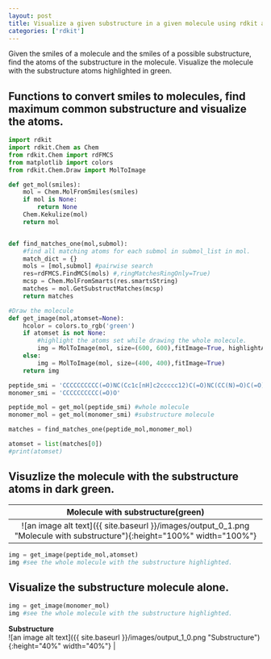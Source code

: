 ```yaml
---
layout: post
title: Visualize a given substructure in a given molecule using rdkit and python. 
categories: ['rdkit']
---
```

Given the smiles of a molecule and the smiles of a possible substructure, find the atoms of the substructure in the molecule.
Visualize the molecule with the substructure atoms highlighted in green.


## Functions to convert smiles to molecules, find maximum common substructure and visualize the atoms.

```python
import rdkit
import rdkit.Chem as Chem
from rdkit.Chem import rdFMCS
from matplotlib import colors
from rdkit.Chem.Draw import MolToImage

def get_mol(smiles):
    mol = Chem.MolFromSmiles(smiles)
    if mol is None:
        return None
    Chem.Kekulize(mol)
    return mol


def find_matches_one(mol,submol):
    #find all matching atoms for each submol in submol_list in mol.
    match_dict = {}
    mols = [mol,submol] #pairwise search
    res=rdFMCS.FindMCS(mols) #,ringMatchesRingOnly=True)
    mcsp = Chem.MolFromSmarts(res.smartsString)
    matches = mol.GetSubstructMatches(mcsp)
    return matches

#Draw the molecule
def get_image(mol,atomset=None):    
    hcolor = colors.to_rgb('green')
    if atomset is not None:
        #highlight the atoms set while drawing the whole molecule.
        img = MolToImage(mol, size=(600, 600),fitImage=True, highlightAtoms=atomset,highlightColor=hcolor)
    else:
        img = MolToImage(mol, size=(400, 400),fitImage=True)
    return img

peptide_smi = 'CCCCCCCCCC(=O)NC(Cc1c[nH]c2ccccc12)C(=O)NC(CC(N)=O)C(=O)NC(CC(=O)O)C(=O)NC4C(C)OC(=O)C(CC(=O)c3ccccc3(N))NC(=O)C(NC(=O)C(CO)NC(=O)CNC(=O)C(CC(=O)O)NC(=O)C(C)NC(=O)C(CC(=O)O)NC(=O)C(CCCN)NC(=O)CNC4(=O))C(C)CC(=O)O'
monomer_smi = 'CCCCCCCCCC(=O)O'

peptide_mol = get_mol(peptide_smi) #whole molecule
monomer_mol = get_mol(monomer_smi) #substructure molecule

matches = find_matches_one(peptide_mol,monomer_mol)

atomset = list(matches[0])
#print(atomset)
```
## Visuzlize the molecule with the substructure atoms in dark green.

<!--![png](https://github.com/pchanda/pchanda.github.io/tree/master/_posts/output_0_1.png) -->

**Molecule with substructure(green)**   |  
:-----------------------------------:|
![an image alt text]({{ site.baseurl }}/images/output_0_1.png "Molecule with substructure"){:height="100%" width="100%"} | 


```python
img = get_image(peptide_mol,atomset)
img #see the whole molecule with the substructure highlighted.
```


## Visualize the substructure molecule alone.

```python
img = get_image(monomer_mol)
img #see the whole molecule with the substructure highlighted.
```

<!-- ![png](https://github.com/pchanda/pchanda.github.io/tree/master/_posts/output_1_0.png) -->
**Substructure**          
![an image alt text]({{ site.baseurl }}/images/output_1_0.png "Substructure"){:height="40%" width="40%"} | 
